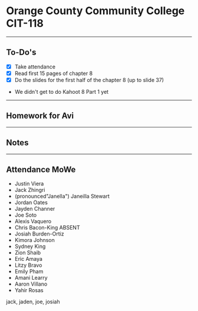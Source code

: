 # Orange County Community College CIT-118

---

## To-Do's

- [x] Take attendance
- [x] Read first 15 pages of chapter 8
- [x] Do the slides for the first half of the chapter 8 (up to slide 37)
- We didn't get to do Kahoot 8 Part 1 yet

---

## Homework for Avi


---

## Notes

---

## Attendance MoWe

- Justin Viera
- Jack Zhingri 
- (pronounced"Janella") Janeilla Stewart
- Jordan Oates
- Jayden Channer
- Joe Soto
- Alexis Vaquero
- Chris Bacon-King ABSENT
- Josiah Burden-Ortiz
- Kimora Johnson
- Sydney King
- Zion Shaib
- Eric Amaya
- Litzy Bravo
- Emily Pham
- Amani Learry
- Aaron Villano
- Yahir Rosas

jack, jaden, joe, josiah
